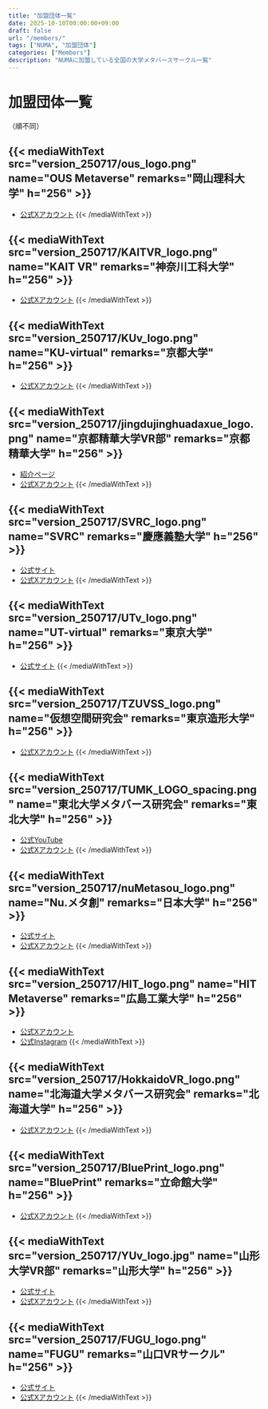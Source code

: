 ```yaml
---
title: "加盟団体一覧"
date: 2025-10-10T00:00:00+09:00
draft: false
url: "/members/"
tags: ["NUMA", "加盟団体"]
categories: ["Members"]
description: "NUMAに加盟している全国の大学メタバースサークル一覧"
---
```


# 加盟団体一覧
（順不同）

{{< mediaWithText 
    src="version_250717/ous_logo.png"
    name="OUS Metaverse"
    remarks="岡山理科大学"
    h="256" >}}
---
- [公式Xアカウント](https://twitter.com/OusMetaverse)
{{< /mediaWithText >}}

{{< mediaWithText 
    src="version_250717/KAITVR_logo.png"
    name="KAIT VR"
    remarks="神奈川工科大学"
    h="256" >}}
---
- [公式Xアカウント](https://x.com/KaitVR_info)
{{< /mediaWithText >}}

{{< mediaWithText 
    src="version_250717/KUv_logo.png"
    name="KU-virtual"
    remarks="京都大学"
    h="256" >}}
---
- [公式Xアカウント](https://twitter.com/KU_virtual)
{{< /mediaWithText >}}

{{< mediaWithText 
    src="version_250717/jingdujinghuadaxue_logo.png"
    name="京都精華大学VR部"
    remarks="京都精華大学"
    h="256" >}}
---
- [紹介ページ](https://www.kyoto-seika.ac.jp/campuslife/club/c25.html)
- [公式Xアカウント](https://x.com/seika_vr)
{{< /mediaWithText >}}

{{< mediaWithText 
    src="version_250717/SVRC_logo.png"
    name="SVRC"
    remarks="慶應義塾大学"
    h="256" >}}
---
- [公式サイト](https://sites.google.com/keio.jp/svrc/)
- [公式Xアカウント](https://twitter.com/sfcvr)
{{< /mediaWithText >}}

{{< mediaWithText 
    src="version_250717/UTv_logo.png"
    name="UT-virtual"
    remarks="東京大学"
    h="256" >}}
---
- [公式サイト](https://utvirtual.tech/)
{{< /mediaWithText >}}

{{< mediaWithText 
    src="version_250717/TZUVSS_logo.png"
    name="仮想空間研究会"
    remarks="東京造形大学"
    h="256" >}}
---
- [公式Xアカウント](https://x.com/TZUVSS)
{{< /mediaWithText >}}

{{< mediaWithText 
    src="version_250717/TUMK_LOGO_spacing.png"
    name="東北大学メタバース研究会"
    remarks="東北大学"
    h="256" >}}
---
- [公式YouTube](https://www.youtube.com/@MetaverseTohoku)
- [公式Xアカウント](https://twitter.com/metaversetohoku)
{{< /mediaWithText >}}

{{< mediaWithText 
    src="version_250717/nuMetasou_logo.png"
    name="Nu.メタ創"
    remarks="日本大学"
    h="256" >}}
---
- [公式サイト](https://nu-meta.vercel.app/)
- [公式Xアカウント](https://x.com/nuMetasou)
{{< /mediaWithText >}}

{{< mediaWithText 
    src="version_250717/HIT_logo.png"
    name="HIT Metaverse"
    remarks="広島工業大学"
    h="256" >}}
---
- [公式Xアカウント](https://twitter.com/HIT_Metaverse)
- [公式Instagram](https://www.instagram.com/hit_metaverse)
{{< /mediaWithText >}}

{{< mediaWithText 
    src="version_250717/HokkaidoVR_logo.png"
    name="北海道大学メタバース研究会"
    remarks="北海道大学"
    h="256" >}}
---
- [公式Xアカウント](https://x.com/HU_Metaverse)
{{< /mediaWithText >}}

{{< mediaWithText 
    src="version_250717/BluePrint_logo.png"
    name="BluePrint"
    remarks="立命館大学"
    h="256" >}}
---
- [公式Xアカウント](https://twitter.com/Meta_BluePrint)
{{< /mediaWithText >}}

{{< mediaWithText 
    src="version_250717/YUv_logo.jpg"
    name="山形大学VR部"
    remarks="山形大学"
    h="256" >}}
---
- [公式サイト](https://virtual.yamagata.jp/)
- [公式Xアカウント](https://twitter.com/vr_yamagata)
{{< /mediaWithText >}}

{{< mediaWithText 
    src="version_250717/FUGU_logo.png"
    name="FUGU"
    remarks="山口VRサークル"
    h="256" >}}
---
- [公式サイト](https://yamaguchi-vr-fugu.vercel.app/)
- [公式Xアカウント](https://x.com/Y_vr_FUGU)
{{< /mediaWithText >}}

